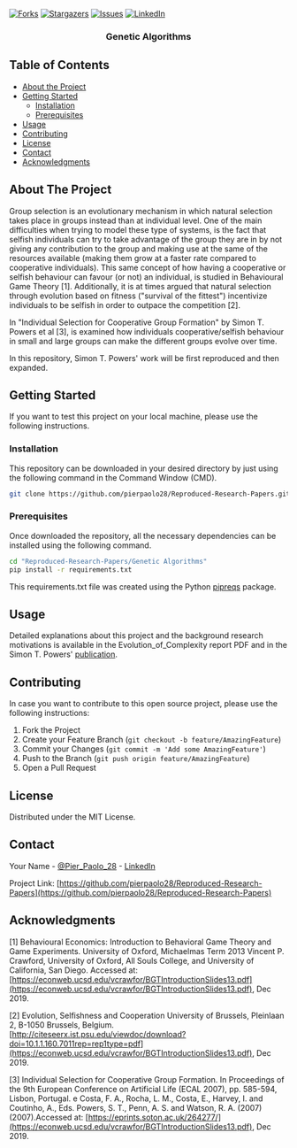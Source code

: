 [![Forks][forks-shield]][forks-url]
[![Stargazers][stars-shield]][stars-url]
[![Issues][issues-shield]][issues-url]
[![LinkedIn][linkedin-shield]][linkedin-url]

  <h3 align="center">Genetic Algorithms</h3>

## Table of Contents

* [About the Project](#about-the-project)
* [Getting Started](#getting-started)
  * [Installation](#installation)
  * [Prerequisites](#prerequisites)
* [Usage](#usage)
* [Contributing](#contributing)
* [License](#license)
* [Contact](#contact)
* [Acknowledgments](#acknowledgments)

## About The Project

Group selection is an evolutionary mechanism in which natural selection takes place in groups instead than at individual level. One of the main difficulties when trying to model these type of systems, is the fact that selfish individuals can try to take advantage of the group they are in by not giving any contribution to the group and making use at the same of the resources available (making them grow at a faster rate compared to cooperative individuals). This same concept of how having a cooperative or selfish behaviour can favour (or not) an individual, is studied in Behavioural Game Theory [1]. Additionally, it is at times argued that natural selection through evolution based on fitness ("survival of the fittest") incentivize individuals to be selfish in order to outpace the competition [2].

In "Individual Selection for Cooperative Group Formation" by Simon T. Powers et al [3], is examined how individuals cooperative/selfish behaviour in small and large groups can make the different groups evolve over time.

In this repository, Simon T. Powers' work will be first reproduced and then expanded.

## Getting Started

If you want to test this project on your local machine, please use the following instructions.

### Installation

This repository can be downloaded in your desired directory by just using the following command in the Command Window (CMD).
```sh
git clone https://github.com/pierpaolo28/Reproduced-Research-Papers.git
```

### Prerequisites

Once downloaded the repository, all the necessary dependencies can be installed using the following command.

```sh
cd "Reproduced-Research-Papers/Genetic Algorithms"
pip install -r requirements.txt
```
This requirements.txt file was created using the Python [pipreqs](https://www.idiotinside.com/2015/05/10/python-auto-generate-requirements-txt/) package.

<!-- USAGE EXAMPLES -->
## Usage

Detailed explanations about this project and the background research motivations is available in the Evolution_of_Complexity report PDF and in the Simon T. Powers' [publication](https://eprints.soton.ac.uk/264277/).

## Contributing

In case you want to contribute to this open source project, please use the following instructions:

1. Fork the Project
2. Create your Feature Branch (`git checkout -b feature/AmazingFeature`)
3. Commit your Changes (`git commit -m 'Add some AmazingFeature'`)
4. Push to the Branch (`git push origin feature/AmazingFeature`)
5. Open a Pull Request

## License

Distributed under the MIT License. 

## Contact

Your Name - [@Pier_Paolo_28](https://twitter.com/Pier_Paolo_28) - [LinkedIn](https://www.linkedin.com/in/pierpaolo28/)

Project Link: [https://github.com/pierpaolo28/Reproduced-Research-Papers](https://github.com/pierpaolo28/Reproduced-Research-Papers)

## Acknowledgments

[1] Behavioural Economics: Introduction to Behavioral Game Theory and Game Experiments. University of Oxford, Michaelmas Term 2013 Vincent P. Crawford, University of Oxford, All Souls College, and University of California, San Diego. Accessed at: [https://econweb.ucsd.edu/vcrawfor/BGTIntroductionSlides13.pdf](https://econweb.ucsd.edu/vcrawfor/BGTIntroductionSlides13.pdf), Dec 2019.

[2] Evolution, Selfishness and Cooperation University of Brussels, Pleinlaan 2, B-1050 Brussels, Belgium. [http://citeseerx.ist.psu.edu/viewdoc/download?doi=10.1.1.160.7011rep=rep1type=pdf](https://econweb.ucsd.edu/vcrawfor/BGTIntroductionSlides13.pdf), Dec 2019.

[3] Individual Selection for Cooperative Group Formation. In Proceedings of the 9th European Conference on Artificial Life (ECAL 2007), pp. 585-594, Lisbon, Portugal. e Costa, F. A., Rocha, L. M., Costa, E., Harvey, I. and Coutinho, A., Eds. Powers, S. T., Penn, A. S. and Watson, R. A. (2007) (2007).Accessed at: [https://eprints.soton.ac.uk/264277/](https://econweb.ucsd.edu/vcrawfor/BGTIntroductionSlides13.pdf), Dec 2019.

<!-- MARKDOWN LINKS & IMAGES -->
<!-- https://www.markdownguide.org/basic-syntax/#reference-style-links -->
[contributors-shield]: https://img.shields.io/github/contributors/pierpaolo28/Reproduced-Research-Papers.svg?style=flat-square
[contributors-url]: https://github.com/pierpaolo28/Reproduced-Research-Papers/graphs/contributors
[forks-shield]: https://img.shields.io/github/forks/pierpaolo28/Reproduced-Research-Papers.svg?style=flat-square
[forks-url]: https://github.com/pierpaolo28/Reproduced-Research-Papers/network/members
[stars-shield]: https://img.shields.io/github/stars/pierpaolo28/Reproduced-Research-Papers.svg?style=flat-square
[stars-url]: https://github.com/pierpaolo28/Reproduced-Research-Papers/stargazers
[issues-shield]: https://img.shields.io/github/issues/pierpaolo28/Reproduced-Research-Papers.svg?style=flat-square
[issues-url]: https://github.com/pierpaolo28/Reproduced-Research-Papers/issues
[license-shield]: https://img.shields.io/github/license/pierpaolo28/Reproduced-Research-Papers.svg?style=flat-square
[linkedin-shield]: https://img.shields.io/badge/-LinkedIn-black.svg?style=flat-square&logo=linkedin&colorB=555
[linkedin-url]: https://www.linkedin.com/in/pierpaolo28/
[product-screenshot]: images/screenshot.png

